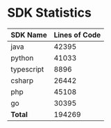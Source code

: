 # SDK Statistics

| SDK Name | Lines of Code |
| -------- | ------------- |
| java | 42395 |
| python | 41033 |
| typescript | 8896 |
| csharp | 26442 |
| php | 45108 |
| go | 30395 |
| **Total** | 194269 |
